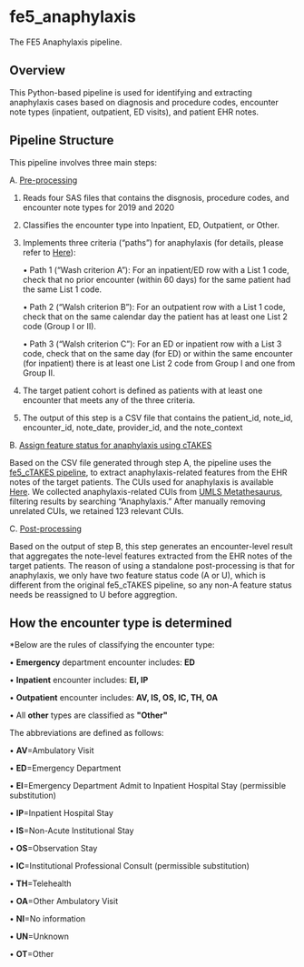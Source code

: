 # fe5_anaphylaxis
The FE5 Anaphylaxis pipeline.

## Overview
This Python-based pipeline is used for identifying and extracting anaphylaxis cases based on diagnosis and procedure codes, encounter note types (inpatient, outpatient, ED visits), and patient EHR notes.

## Pipeline Structure
This pipeline involves three main steps:

A. [Pre-processing](./anaphylaxis_preprocessing.ipynb)

1. Reads four SAS files that contains the disgnosis, procedure codes, and encounter note types for 2019 and 2020
2. Classifies the encounter type into Inpatient, ED, Outpatient, or Other.
3. Implements three criteria (“paths”) for anaphylaxis (for details, please refer to [Here](./Cohort%20identification%20of%20potential%20anaphylaxis%20events.pdf)):

    • Path 1 (“Wash criterion A”): For an inpatient/ED row with a List 1 code, check that no prior encounter (within 60 days) for the same patient had the same List 1 code.
   
    • Path 2 (“Walsh criterion B”): For an outpatient row with a List 1 code, check that on the same calendar day the patient has at least one List 2 code (Group I or II).
   
    • Path 3 (“Walsh criterion C”): For an ED or inpatient row with a List 3 code, check that on the same day (for ED) or within the same encounter (for inpatient) there is at least one List 2 code from Group I and one from Group II.
4. The target patient cohort is defined as patients with at least one encounter that meets any of the three criteria.
5. The output of this step is a CSV file that contains the patient_id, note_id, encounter_id, note_date, provider_id, and the note_context

B. [Assign feature status for anaphylaxis using cTAKES](./fe5_cTAKES)

Based on the CSV file generated through step A, the pipeline uses the [fe5_cTAKES pipeline](https://github.com/YLab-Open/fe5_cTAKES/tree/main), to extract anaphylaxis-related features from the EHR notes of the target patients. The CUIs used for anaphylaxis is available [Here](./fe5_cTAKES/CUI/anaphylaxis_umls_cui_clean.txt). We collected anaphylaxis-related CUIs from [UMLS Metathesaurus](https://uts.nlm.nih.gov/uts/umls/home), filtering results by searching “Anaphylaxis.” After manually removing unrelated CUIs, we retained 123 relevant CUIs.
 
C. [Post-processing](./anaphylaxis_postprocessing.ipynb)

Based on the output of step B, this step generates an encounter-level result that aggregates the note-level features extracted from the EHR notes of the target patients. The reason of using a standalone post-processing is that for anaphylaxis, we only have two feature status code (A or U), which is different from the original fe5_cTAKES pipeline, so any non-A feature status needs be reassigned to U before aggregtion.

## How the encounter type is determined
*Below are the rules of classifying the encounter type:

• **Emergency** department encounter includes: **ED**

• **Inpatient** encounter includes: **EI, IP**

• **Outpatient** encounter includes: **AV, IS, OS, IC, TH, OA**

• All **other** types are classified as **"Other"**

The abbreviations are defined as follows:

• **AV**=Ambulatory  Visit

• **ED**=Emergency  Department

• **EI**=Emergency  Department  Admit  to  Inpatient  Hospital  Stay  (permissible  substitution)

• **IP**=Inpatient  Hospital  Stay

• **IS**=Non-Acute  Institutional  Stay

• **OS**=Observation  Stay

• **IC**=Institutional  Professional  Consult  (permissible  substitution)

• **TH**=Telehealth

• **OA**=Other  Ambulatory  Visit

• **NI**=No  information

• **UN**=Unknown

• **OT**=Other
